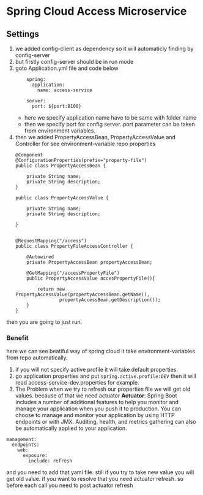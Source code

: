 # Spring Cloud Access Microservice 

## Settings
1. we added config-client as dependency so it will automaticly finding by config-server
2. but firstly config-server should be in run mode
3. goto Application.yml file and code below
    ```
		spring:
		  application:
		    name: access-service

		server:
		  port: ${port:8100}
    ```
    *  here we specify application name have to be same with folder name
    * then we specify port for config server. port parameter can be taken from environment variables.
4. then we added PropertyAccessBean, PropertyAccessValue and Controller for see environment-variable repo properties
	```
	@Component
	@ConfigurationProperties(prefix="property-file")
	public class PropertyAccessBean {

	    private String name;
	    private String description;
	}
	
	public class PropertyAccessValue {

	    private String name;
	    private String description;

    }


    @RequestMapping("/access")
	public class PropertyFileAccessController {
		
		@Autowired
		private PropertyAccessBean propertyAccessBean;

		@GetMapping("/accessPropertyFile")
	    public PropertyAccessValue accesPropertyFile(){

	        return new PropertyAccessValue(propertyAccessBean.getName(),
	                propertyAccessBean.getDescription());
	    }
	}    

    ```

then you are going to just run.
### Benefit
here we can see beatiful way of spring cloud it take environment-variables from repo automatically.
1. if you will not specify active profile it will take default properties.
2. go application properties and put ```spring.active.profile:DEV``` then it will read access-service-dev.properties for example.
3. The Problem when we try to refresh our properties file we will get old values. because of that we need actuator
**Actuator**: Spring Boot includes a number of additional features to help you monitor and manage your application when you push it to production. You can choose to manage and monitor your application by using HTTP endpoints or with JMX. Auditing, health, and metrics gathering can also be automatically applied to your application.
```
management:
  endpoints:
    web:
      exposure:
        include: refresh
````
and you need to add that yaml file.
still if you try to take new value you will get old value. if you want to resolve that you need actuator refresh. so before each call you need to
post actuator refresh
```
